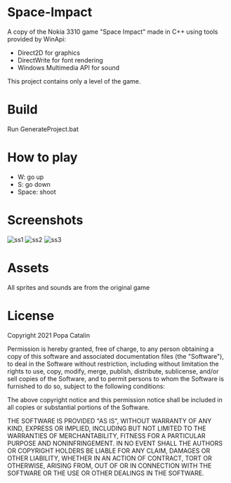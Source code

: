 # Space-Impact
A copy of the Nokia 3310 game "Space Impact" made in C++ using tools provided by WinApi:
  - Direct2D for graphics
  - DirectWrite for font rendering
  - Windows Multimedia API for sound
  
This project contains only a level of the game.
  
# Build
Run GenerateProject.bat

# How to play
  - W: go up
  - S: go down
  - Space: shoot
  
# Screenshots
![ss1](https://user-images.githubusercontent.com/61079773/128534800-ada476b2-a67f-40a6-8ed8-a0df2f666209.png)
![ss2](https://user-images.githubusercontent.com/61079773/128534808-3e5aeba5-5740-464c-9dc5-2783cc541e3e.png)
![ss3](https://user-images.githubusercontent.com/61079773/128534818-3228ff55-8924-4d6d-bbb1-4d17fdacc0e7.png)

# Assets
All sprites and sounds are from the original game

# License
Copyright 2021 Popa Catalin

Permission is hereby granted, free of charge, to any person obtaining a copy of this software and associated documentation files (the "Software"), to deal in the Software without 
restriction, including without limitation the rights to use, copy, modify, merge, publish, distribute, sublicense, and/or sell copies of the Software, and to permit persons to 
whom the Software is furnished to do so, subject to the following conditions:

The above copyright notice and this permission notice shall be included in all copies or substantial portions of the Software.

THE SOFTWARE IS PROVIDED "AS IS", WITHOUT WARRANTY OF ANY KIND, EXPRESS OR IMPLIED, INCLUDING BUT NOT LIMITED TO THE WARRANTIES OF MERCHANTABILITY, FITNESS FOR A PARTICULAR
PURPOSE AND NONINFRINGEMENT. IN NO EVENT SHALL THE AUTHORS OR COPYRIGHT HOLDERS BE LIABLE FOR ANY CLAIM, DAMAGES OR OTHER LIABILITY, WHETHER IN AN ACTION OF CONTRACT, TORT OR 
OTHERWISE, ARISING FROM, OUT OF OR IN CONNECTION WITH THE SOFTWARE OR THE USE OR OTHER DEALINGS IN THE SOFTWARE.
